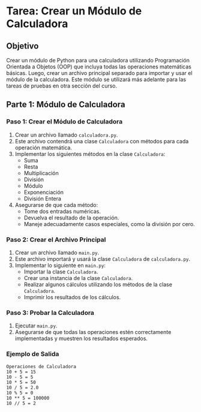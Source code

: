 # Tarea: Crear un Módulo de Calculadora

## Objetivo

Crear un módulo de Python para una calculadora utilizando Programación Orientada a Objetos (OOP) que incluya todas las operaciones matemáticas básicas. Luego, crear un archivo principal separado para importar y usar el módulo de la calculadora. Este módulo se utilizará más adelante para las tareas de pruebas en otra sección del curso.

## Parte 1: Módulo de Calculadora

### Paso 1: Crear el Módulo de Calculadora

1. Crear un archivo llamado `calculadora.py`.
2. Este archivo contendrá una clase `Calculadora` con métodos para cada operación matemática.
3. Implementar los siguientes métodos en la clase `Calculadora`:
   - Suma
   - Resta
   - Multiplicación
   - División
   - Módulo
   - Exponenciación
   - División Entera
4. Asegurarse de que cada método:
   - Tome dos entradas numéricas.
   - Devuelva el resultado de la operación.
   - Maneje adecuadamente casos especiales, como la división por cero.

### Paso 2: Crear el Archivo Principal

1. Crear un archivo llamado `main.py`.
2. Este archivo importará y usará la clase `Calculadora` de `calculadora.py`.
3. Implementar lo siguiente en `main.py`:
   - Importar la clase `Calculadora`.
   - Crear una instancia de la clase `Calculadora`.
   - Realizar algunos cálculos utilizando los métodos de la clase `Calculadora`.
   - Imprimir los resultados de los cálculos.

### Paso 3: Probar la Calculadora

1. Ejecutar `main.py`.
2. Asegurarse de que todas las operaciones estén correctamente implementadas y muestren los resultados esperados.

### Ejemplo de Salida

```
Operaciones de Calculadora
10 + 5 = 15
10 - 5 = 5
10 * 5 = 50
10 / 5 = 2.0
10 % 5 = 0
10 ** 5 = 100000
10 // 5 = 2
```